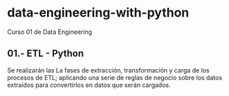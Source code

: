 # data-engineering-with-python
Curso 01 de Data Engineering

## 01.- ETL - Python
Se realizarán las La fases de extracción, transformación y carga de los procesos de ETL;  aplicando una serie de reglas de negocio sobre los datos extraídos para convertirlos en datos que serán cargados. 
